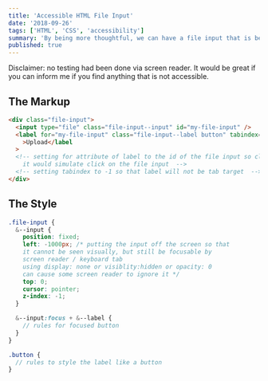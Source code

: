 ```yaml
---
title: 'Accessible HTML File Input'
date: '2018-09-26'
tags: ['HTML', 'CSS', 'accessibility']
summary: 'By being more thoughtful, we can have a file input that is beautiful but still accessible.'
published: true
---
```


Disclaimer: no testing had been done via screen reader. It would be great if you can inform me if you find anything that is not accessible.

## The Markup

```html
<div class="file-input">
  <input type="file" class="file-input--input" id="my-file-input" />
  <label for="my-file-input" class="file-input--label button" tabindex="-1"
    >Upload</label
  >
  <!-- setting for attribute of label to the id of the file input so clicking
    it would simulate click on the file input  -->
  <!-- setting tabindex to -1 so that label will not be tab target  -->
</div>
```

## The Style

```scss
.file-input {
  &--input {
    position: fixed;
    left: -1000px; /* putting the input off the screen so that
    it cannot be seen visually, but still be focusable by
    screen reader / keyboard tab
    using display: none or visiblity:hidden or opacity: 0
    can cause some screen reader to ignore it */
    top: 0;
    cursor: pointer;
    z-index: -1;
  }

  &--input:focus + &--label {
    // rules for focused button
  }
}

.button {
  // rules to style the label like a button
}
```
